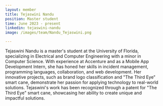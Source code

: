 ```yaml
---
layout: member
title: Tejaswini Nandu
position: Master student
time: June 2023 - present
linkedin: tejaswini-nandu
image: /images/team/Nandu_Tejaswini.png

---
```


Tejaswini Nandu is a master's student at the University of Florida, specializing in Electrical and Computer Engineering with a minor in Computer Science. With experience at Accenture and as a Mobile App Development Intern, she has honed her skills in incident management, programming languages, collaboration, and web development. Her innovative projects, such as brand logo classification and "The Third Eye" smart cane, demonstrate her passion for applying technology to real-world solutions. Tejaswini's work has been recognized through a patent for "The Third Eye" smart cane, showcasing her ability to create unique and impactful solutions.
